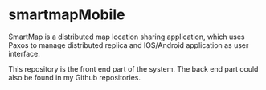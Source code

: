 smartmapMobile
==============
SmartMap is a distributed map location sharing application, which uses Paxos to manage distributed replica and IOS/Android application as user interface.

This repository is the front end part of the system. The back end part could also be found in my Github repositories.
